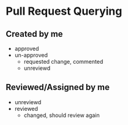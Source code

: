 # Pull Request Querying

## Created by me
- approved
- un-approved
  - requested change, commented
  - unreviewd

## Reviewed/Assigned by me
- unreviewd
- reviewed
  - changed, should review again
